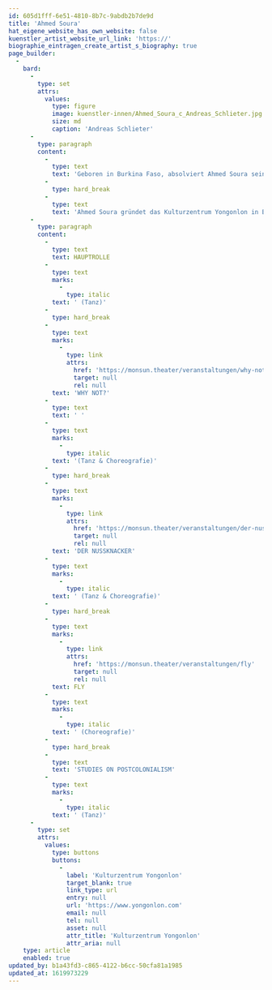 ```yaml
---
id: 605d1fff-6e51-4810-8b7c-9abdb2b7de9d
title: 'Ahmed Soura'
hat_eigene_website_has_own_website: false
kuenstler_artist_website_url_link: 'https://'
biographie_eintragen_create_artist_s_biography: true
page_builder:
  -
    bard:
      -
        type: set
        attrs:
          values:
            type: figure
            image: kuenstler-innen/Ahmed_Soura_c_Andreas_Schlieter.jpg
            size: md
            caption: 'Andreas Schlieter'
      -
        type: paragraph
        content:
          -
            type: text
            text: 'Geboren in Burkina Faso, absolviert Ahmed Soura sein Diplom am Institut National de Formation Artistique et Culturelle (INAFAC) und tritt als Tänzer beim Festival „Dialogue de corps“ auf. 2007 nimmt er am Programm „Exerce 2007 des CCN de Montpellier“ teil. 5 Jahre lang tanzt und assistiert Ahmed Soura für Irène Tassembédo. Durch die Mitarbeit in Christoph Schlingensiefs „Via Intoleranza II“ verlagert er seinen Lebensmittelpunkt nach Berlin. 2011 gewinnt er beim Internationalen Tanz-Theater-Festival Stuttgart den 3. Preis, beim Need2Danceden 2013 den 2. Preis und mit Christoph Winkler den FAUST-Preis 2014 für die „Beste Choreografie“. Ahmed Soura tanzt in zahlreichen Opernproduktion für die Deutsche Oper Berlin, die Philharmonie Berlin auch als Solist im MESSIAH. Er arbeitet mit Louise Wagner, Pink Mama Theater, Anna Melnikova, Magda Korsinsky, Konstantin Tsakalidis, Frederic WakeWalker, Christoph Schlingensief, Christoph Winkler, Faso Danse Theatre (Serge Aimé Coulibaly), entwickelt eigene Tanz-Performances und tourt seit Jahren erfolgreich in der ganzen Welt. '
          -
            type: hard_break
          -
            type: text
            text: 'Ahmed Soura gründet das Kulturzentrum Yongonlon in Burkina Faso und schafft dort als Künstlerischer Leiter einen Ort für Tanz, Musik, Film, Theater als sozialen Mittelpunkt für die Stadt Banfora.'
      -
        type: paragraph
        content:
          -
            type: text
            text: HAUPTROLLE
          -
            type: text
            marks:
              -
                type: italic
            text: ' (Tanz)'
          -
            type: hard_break
          -
            type: text
            marks:
              -
                type: link
                attrs:
                  href: 'https://monsun.theater/veranstaltungen/why-not'
                  target: null
                  rel: null
            text: 'WHY NOT?'
          -
            type: text
            text: ' '
          -
            type: text
            marks:
              -
                type: italic
            text: '(Tanz & Choreografie)'
          -
            type: hard_break
          -
            type: text
            marks:
              -
                type: link
                attrs:
                  href: 'https://monsun.theater/veranstaltungen/der-nussknacker'
                  target: null
                  rel: null
            text: 'DER NUSSKNACKER'
          -
            type: text
            marks:
              -
                type: italic
            text: ' (Tanz & Choreografie)'
          -
            type: hard_break
          -
            type: text
            marks:
              -
                type: link
                attrs:
                  href: 'https://monsun.theater/veranstaltungen/fly'
                  target: null
                  rel: null
            text: FLY
          -
            type: text
            marks:
              -
                type: italic
            text: ' (Choreografie)'
          -
            type: hard_break
          -
            type: text
            text: 'STUDIES ON POSTCOLONIALISM'
          -
            type: text
            marks:
              -
                type: italic
            text: ' (Tanz)'
      -
        type: set
        attrs:
          values:
            type: buttons
            buttons:
              -
                label: 'Kulturzentrum Yongonlon'
                target_blank: true
                link_type: url
                entry: null
                url: 'https://www.yongonlon.com'
                email: null
                tel: null
                asset: null
                attr_title: 'Kulturzentrum Yongonlon'
                attr_aria: null
    type: article
    enabled: true
updated_by: b1a43fd3-c865-4122-b6cc-50cfa81a1985
updated_at: 1619973229
---
```

